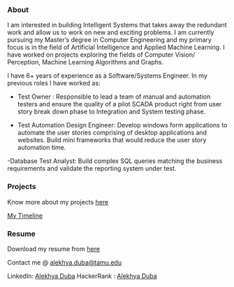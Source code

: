 <!-- ## Hello! -->
### About

[comment]: <> (You can use the [editor on GitHub]&#40;https://github.com/alekhyaramarao/alekhyaramarao.github.io/edit/main/README.md&#41; to maintain and preview the content for your website in Markdown files.)
I am interested in building Intelligent Systems that takes away the redundant work and allow us to work on new and exciting problems.
I am currently pursuing my Master’s degree in Computer Engineering and my primary focus is in the field of Artificial Intelligence and Applied Machine Learning.
I have worked on projects exploring the fields of Computer Vision/ Perception, Machine Learning Algorithms and Graphs.

I have 6+ years of experience as a Software/Systems Engineer.
In my previous roles I have worked as:
- Test Owner : 
Responsible to lead a team of manual and automation testers and ensure the quality of a pilot SCADA product right from user story break down phase to Integration and System testing phase.
 
- Test Automation Design Engineer:
Develop windows form applications to automate the user stories comprising of desktop applications and websites.
Build mini frameworks that would reduce the user story automation time.

-Database Test Analyst:
Build complex SQL queries matching the business requirements and validate the reporting system under test.


### Projects
Know more about my projects [here](Projects.md)

[My Timeline](Timeline.md)

### Resume
Download my resume from [here](Alekhya_Single_page.pdf)

Contact me @ alekhya.duba@tamu.edu

LinkedIn: [Alekhya Duba](https://www.linkedin.com/in/alekhya-duba/)
HackerRank : [Alekhya Duba](https://www.hackerrank.com/alekhya_ramarao)

<!-- Markdown is a lightweight and easy-to-use syntax for styling your writing. It includes conventions for -->

<!-- ```markdown -->
<!-- Syntax highlighted code block -->

<!-- # Header 1 -->
<!-- ## Header 2 -->
<!-- ### Header 3 -->

<!-- - Bulleted -->
<!-- - List -->

<!-- 1. Numbered -->
<!-- 2. List -->

<!-- **Bold** and _Italic_ and `Code` text -->

<!-- [Link](url) and ![Image](src) -->
<!-- ``` -->

<!-- For more details see [Basic writing and formatting syntax](https://docs.github.com/en/github/writing-on-github/getting-started-with-writing-and-formatting-on-github/basic-writing-and-formatting-syntax). -->

<!-- ### Jekyll Themes -->

<!-- Your Pages site will use the layout and styles from the Jekyll theme you have selected in your [repository settings](https://github.com/alekhyaramarao/alekhyaramarao.github.io/settings/pages). The name of this theme is saved in the Jekyll `_config.yml` configuration file. -->

<!-- ### Support or Contact -->

<!-- Having trouble with Pages? Check out our [documentation](https://docs.github.com/categories/github-pages-basics/) or [contact support](https://support.github.com/contact) and we’ll help you sort it out. -->
